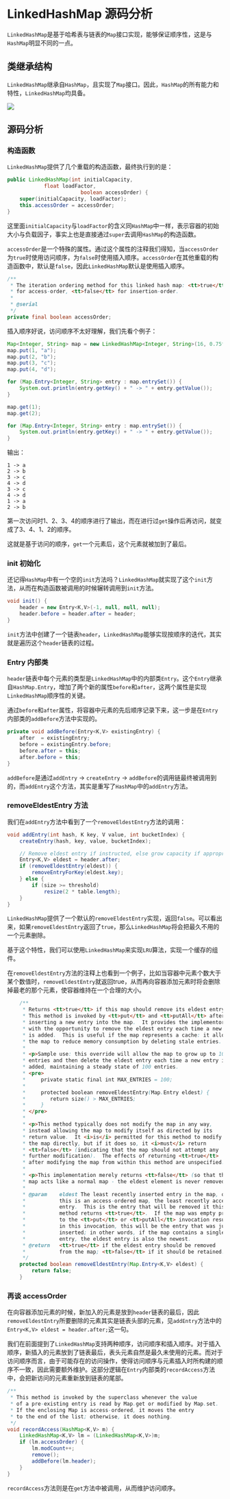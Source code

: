 # LinkedHashMap 源码分析

`LinkedHashMap`是基于哈希表与链表的`Map`接口实现，能够保证顺序性，这是与`HashMap`明显不同的一点。

## 类继承结构

`LinkedHashMap`继承自`HashMap`，且实现了`Map`接口。因此，`HashMap`的所有能力和特性，`LinkedHashMap`均具备。

<img src="./image/LinkedHashMap.png" />

## 源码分析

### 构造函数

`LinkedHashMap`提供了几个重载的构造函数，最终执行到的是：

```java
public LinkedHashMap(int initialCapacity,
            float loadFactor,
                        boolean accessOrder) {
    super(initialCapacity, loadFactor);
    this.accessOrder = accessOrder;
}
```

这里面`initialCapacity`与`loadFactor`的含义同`HashMap`中一样，表示容器的初始大小与负载因子，事实上也是直接通过`super`去调用`HashMap`的构造函数。

`accessOrder`是一个特殊的属性。通过这个属性的注释我们得知，当`accessOrder`为`true`时使用访问顺序，为`false`时使用插入顺序。`accessOrder`在其他重载的构造函数中，默认是`false`，因此`LinkedHashMap`默认是使用插入顺序。

```java
/**
 * The iteration ordering method for this linked hash map: <tt>true</tt>
 * for access-order, <tt>false</tt> for insertion-order.
 *
 * @serial
 */
private final boolean accessOrder;
```

插入顺序好说，访问顺序不太好理解，我们先看个例子：

```java
Map<Integer, String> map = new LinkedHashMap<Integer, String>(16, 0.75f, true);
map.put(1, "a");
map.put(2, "b");
map.put(3, "c");
map.put(4, "d");

for (Map.Entry<Integer, String> entry : map.entrySet()) {
    System.out.println(entry.getKey() + " -> " + entry.getValue());
}

map.get(1);
map.get(2);

for (Map.Entry<Integer, String> entry : map.entrySet()) {
    System.out.println(entry.getKey() + " -> " + entry.getValue());
}
```

输出：

```
1 -> a
2 -> b
3 -> c
4 -> d
3 -> c
4 -> d
1 -> a
2 -> b
```

第一次访问时1、2、3、4的顺序进行了输出，而在进行过`get`操作后再访问，就变成了3、4、1、2的顺序。

这就是基于访问的顺序，`get`一个元素后，这个元素就被加到了最后。

### init 初始化

还记得`HashMap`中有一个空的`init`方法吗？`LinkedHashMap`就实现了这个`init`方法，从而在构造函数被调用的时候辗转调用到`init`方法。

```java
void init() {
    header = new Entry<K,V>(-1, null, null, null);
    header.before = header.after = header;
}
```

`init`方法中创建了一个链表`header`，`LinkedHashMap`能够实现按顺序的迭代，其实就是遍历这个`header`链表的过程。

### Entry 内部类

`header`链表中每个元素的类型是`LinkedHashMap`中的内部类`Entry`。这个`Entry`继承自`HashMap.Entry`，增加了两个新的属性`before`和`after`，这两个属性是实现`LinkedHashMap`顺序性的关键。

通过`before`和`after`属性，将容器中元素的先后顺序记录下来，这一步是在`Entry`内部类的`addBefore`方法中实现的。

```java
private void addBefore(Entry<K,V> existingEntry) {
    after  = existingEntry;
    before = existingEntry.before;
    before.after = this;
    after.before = this;
}
```

`addBefore`是通过`addEntry` -> `createEntry` -> `addBefore`的调用链最终被调用到的，而`addEntry`这个方法，其实是重写了`HashMap`中的`addEntry`方法。

### removeEldestEntry 方法

我们在`addEntry`方法中看到了一个`removeEldestEntry`方法的调用：

```java
void addEntry(int hash, K key, V value, int bucketIndex) {
    createEntry(hash, key, value, bucketIndex);

    // Remove eldest entry if instructed, else grow capacity if appropriate
    Entry<K,V> eldest = header.after;
    if (removeEldestEntry(eldest)) {
        removeEntryForKey(eldest.key);
    } else {
        if (size >= threshold)
            resize(2 * table.length);
    }
}
```

`LinkedHashMap`提供了一个默认的`removeEldestEntry`实现，返回`false`。可以看出来，如果`removeEldestEntry`返回了`true`，那么`LinkedHashMap`将会把最久不用的一个元素删除。

基于这个特性，我们可以使用`LinkedHashMap`来实现`LRU`算法，实现一个缓存的组件。

在`removeEldestEntry`方法的注释上也看到一个例子，比如当容器中元素个数大于某个数值时，`removeEldestEntry`就返回true，从而再向容器添加元素时将会删除掉最老的那个元素，使容器维持在一个合理的大小。

```java
    /**
     * Returns <tt>true</tt> if this map should remove its eldest entry.
     * This method is invoked by <tt>put</tt> and <tt>putAll</tt> after
     * inserting a new entry into the map.  It provides the implementor
     * with the opportunity to remove the eldest entry each time a new one
     * is added.  This is useful if the map represents a cache: it allows
     * the map to reduce memory consumption by deleting stale entries.
     *
     * <p>Sample use: this override will allow the map to grow up to 100
     * entries and then delete the eldest entry each time a new entry is
     * added, maintaining a steady state of 100 entries.
     * <pre>
     *     private static final int MAX_ENTRIES = 100;
     *
     *     protected boolean removeEldestEntry(Map.Entry eldest) {
     *        return size() > MAX_ENTRIES;
     *     }
     * </pre>
     *
     * <p>This method typically does not modify the map in any way,
     * instead allowing the map to modify itself as directed by its
     * return value.  It <i>is</i> permitted for this method to modify
     * the map directly, but if it does so, it <i>must</i> return
     * <tt>false</tt> (indicating that the map should not attempt any
     * further modification).  The effects of returning <tt>true</tt>
     * after modifying the map from within this method are unspecified.
     *
     * <p>This implementation merely returns <tt>false</tt> (so that this
     * map acts like a normal map - the eldest element is never removed).
     *
     * @param    eldest The least recently inserted entry in the map, or if
     *           this is an access-ordered map, the least recently accessed
     *           entry.  This is the entry that will be removed it this
     *           method returns <tt>true</tt>.  If the map was empty prior
     *           to the <tt>put</tt> or <tt>putAll</tt> invocation resulting
     *           in this invocation, this will be the entry that was just
     *           inserted; in other words, if the map contains a single
     *           entry, the eldest entry is also the newest.
     * @return   <tt>true</tt> if the eldest entry should be removed
     *           from the map; <tt>false</tt> if it should be retained.
     */
    protected boolean removeEldestEntry(Map.Entry<K,V> eldest) {
        return false;
    }
```

### 再谈 accessOrder

在向容器添加元素的时候，新加入的元素是放到`header`链表的最后，因此`removeEldestEntry`所要删除的元素其实是链表头部的元素，见`addEntry`方法中的`Entry<K,V> eldest = header.after;`这一句。

我们在前面提到了`LinkedHashMap`支持两种顺序，访问顺序和插入顺序。对于插入顺序，新插入的元素放到了链表最后，表头元素自然是最久未使用的元素。而对于访问顺序而言，由于可能存在的访问操作，使得访问顺序与元素插入时所构建的顺序不一致，因此需要额外维护。这部分逻辑在`Entry`内部类的`recordAccess`方法中，会把新访问的元素重新放到链表的尾部。

```java
/**
 * This method is invoked by the superclass whenever the value
 * of a pre-existing entry is read by Map.get or modified by Map.set.
 * If the enclosing Map is access-ordered, it moves the entry
 * to the end of the list; otherwise, it does nothing.
 */
void recordAccess(HashMap<K,V> m) {
    LinkedHashMap<K,V> lm = (LinkedHashMap<K,V>)m;
    if (lm.accessOrder) {
        lm.modCount++;
        remove();
        addBefore(lm.header);
    }
}
```

`recordAccess`方法则是在`get`方法中被调用，从而维护访问顺序。